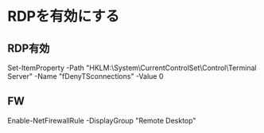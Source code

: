 # RDPを有効にする

## RDP有効

Set-ItemProperty -Path "HKLM:\System\CurrentControlSet\Control\Terminal Server" -Name "fDenyTSconnections" -Value 0


## FW

Enable-NetFirewallRule -DisplayGroup "Remote Desktop"

